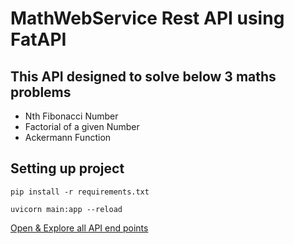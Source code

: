 # MathWebService Rest API using FatAPI

## This API designed to solve below 3 maths problems
- Nth Fibonacci Number
- Factorial of a given Number
- Ackermann Function

## Setting up project
`pip install -r requirements.txt`

`uvicorn main:app --reload`

[Open & Explore all API end points](http://localhost:8000/docs)

